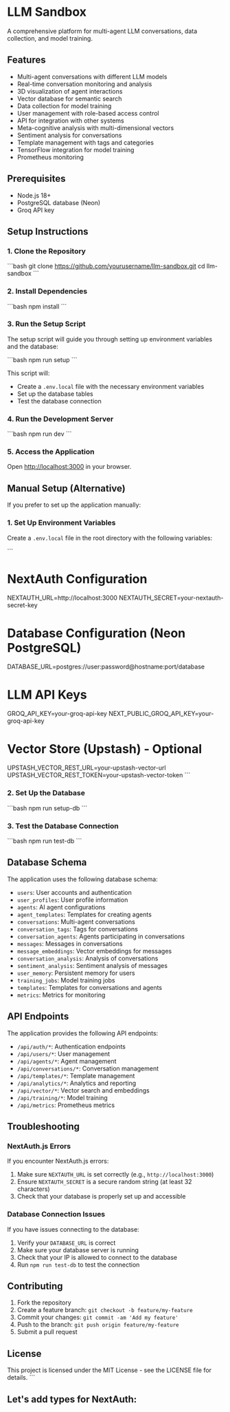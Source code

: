 # LLM Sandbox

A comprehensive platform for multi-agent LLM conversations, data collection, and model training.

## Features

- Multi-agent conversations with different LLM models
- Real-time conversation monitoring and analysis
- 3D visualization of agent interactions
- Vector database for semantic search
- Data collection for model training
- User management with role-based access control
- API for integration with other systems
- Meta-cognitive analysis with multi-dimensional vectors
- Sentiment analysis for conversations
- Template management with tags and categories
- TensorFlow integration for model training
- Prometheus monitoring

## Prerequisites

- Node.js 18+
- PostgreSQL database (Neon)
- Groq API key

## Setup Instructions

### 1. Clone the Repository

\`\`\`bash
git clone https://github.com/yourusername/llm-sandbox.git
cd llm-sandbox
\`\`\`

### 2. Install Dependencies

\`\`\`bash
npm install
\`\`\`

### 3. Run the Setup Script

The setup script will guide you through setting up environment variables and the database:

\`\`\`bash
npm run setup
\`\`\`

This script will:
- Create a `.env.local` file with the necessary environment variables
- Set up the database tables
- Test the database connection

### 4. Run the Development Server

\`\`\`bash
npm run dev
\`\`\`

### 5. Access the Application

Open [http://localhost:3000](http://localhost:3000) in your browser.

## Manual Setup (Alternative)

If you prefer to set up the application manually:

### 1. Set Up Environment Variables

Create a `.env.local` file in the root directory with the following variables:

\`\`\`
# NextAuth Configuration
NEXTAUTH_URL=http://localhost:3000
NEXTAUTH_SECRET=your-nextauth-secret-key

# Database Configuration (Neon PostgreSQL)
DATABASE_URL=postgres://user:password@hostname:port/database

# LLM API Keys
GROQ_API_KEY=your-groq-api-key
NEXT_PUBLIC_GROQ_API_KEY=your-groq-api-key

# Vector Store (Upstash) - Optional
UPSTASH_VECTOR_REST_URL=your-upstash-vector-url
UPSTASH_VECTOR_REST_TOKEN=your-upstash-vector-token
\`\`\`

### 2. Set Up the Database

\`\`\`bash
npm run setup-db
\`\`\`

### 3. Test the Database Connection

\`\`\`bash
npm run test-db
\`\`\`

## Database Schema

The application uses the following database schema:

- `users`: User accounts and authentication
- `user_profiles`: User profile information
- `agents`: AI agent configurations
- `agent_templates`: Templates for creating agents
- `conversations`: Multi-agent conversations
- `conversation_tags`: Tags for conversations
- `conversation_agents`: Agents participating in conversations
- `messages`: Messages in conversations
- `message_embeddings`: Vector embeddings for messages
- `conversation_analysis`: Analysis of conversations
- `sentiment_analysis`: Sentiment analysis of messages
- `user_memory`: Persistent memory for users
- `training_jobs`: Model training jobs
- `templates`: Templates for conversations and agents
- `metrics`: Metrics for monitoring

## API Endpoints

The application provides the following API endpoints:

- `/api/auth/*`: Authentication endpoints
- `/api/users/*`: User management
- `/api/agents/*`: Agent management
- `/api/conversations/*`: Conversation management
- `/api/templates/*`: Template management
- `/api/analytics/*`: Analytics and reporting
- `/api/vector/*`: Vector search and embeddings
- `/api/training/*`: Model training
- `/api/metrics`: Prometheus metrics

## Troubleshooting

### NextAuth.js Errors

If you encounter NextAuth.js errors:

1. Make sure `NEXTAUTH_URL` is set correctly (e.g., `http://localhost:3000`)
2. Ensure `NEXTAUTH_SECRET` is a secure random string (at least 32 characters)
3. Check that your database is properly set up and accessible

### Database Connection Issues

If you have issues connecting to the database:

1. Verify your `DATABASE_URL` is correct
2. Make sure your database server is running
3. Check that your IP is allowed to connect to the database
4. Run `npm run test-db` to test the connection

## Contributing

1. Fork the repository
2. Create a feature branch: `git checkout -b feature/my-feature`
3. Commit your changes: `git commit -am 'Add my feature'`
4. Push to the branch: `git push origin feature/my-feature`
5. Submit a pull request

## License

This project is licensed under the MIT License - see the LICENSE file for details.
\`\`\`

## Let's add types for NextAuth:
